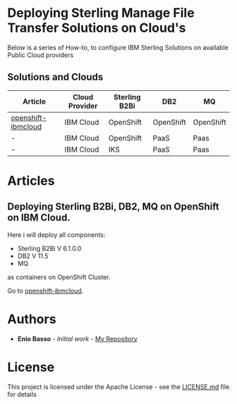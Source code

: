 # Deploying Sterling Manage File Transfer Solutions on Cloud's

Below is a series of How-to, to configure IBM Sterling Solutions on available Public Cloud providers


## Solutions and Clouds

| Article                                  | Cloud Provider  | Sterling B2Bi | DB2       | MQ        |
|------------------------------------------|-----------------|---------------|-----------|-----------|
| [openshift-ibmcloud](openshift-ibmcloud) | IBM Cloud       | OpenShift     | OpenShift | OpenShift |
| -                                        | IBM Cloud       | OpenShift     | PaaS      | Paas      |
| -                                        | IBM Cloud       | IKS           | PaaS      | Paas      |



# Articles

## Deploying Sterling B2Bi, DB2, MQ on OpenShift on IBM Cloud. 

Here i will deploy all components:

* Sterling B2Bi V 6.1.0.0
* DB2 V 11.5
* MQ

as containers on OpenShift Cluster.

Go to [openshift-ibmcloud](openshift-ibmcloud).


# Authors

* **Enio Basso** - *Initial work* - [My Repository](https://github.com/ebasso)


# License

This project is licensed under the Apache License - see the [LICENSE.md](LICENSE.md) file for details